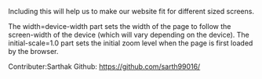 Including this will help us to make our website fit for different sized screens.

<meta name="viewport" content="width=device-width, initial-scale=1.0">

The width=device-width part sets the width of the page to follow the screen-width of the device (which will vary depending on the device).
The initial-scale=1.0 part sets the initial zoom level when the page is first loaded by the browser.

Contributer:Sarthak
Github: https://github.com/sarth99016/
